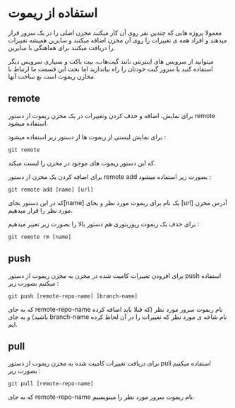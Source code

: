 استفاده از ریموت
=====

معمولا پروژه هایی که چندین نفر روی آن کار میکنند مخزن اصلی را در یک سرور قرار میدهند و افراد همه ی تغییرات را روی آن مخزن اضافه میکنند و سایرین همیشه تغییرات را دریافت میکنند برای هماهنگی با سایرین.

میتوانید از سرویس های اینترنتی نانند گیت‌هاب، بیت باکت و بسیاری سرویس دیگر استفاده کنید یا سرور گیت خودتان را راه بیاندازید اما بحث این قسمت ما ارتباط با مخازن ریموت است نع ساخت آنها.

remote
-----

برای نمایش، اضافه و حذف کردن وتغییرات در یک مخزن ریموت از دستور remote استفاده میشود.

برای نمایش لیستی از ریموت ها از دستور زیر استفاده میشود :
```
git remote
```
که این دستور ریموت های موجود در مخزن را لیست میکند.

برای اضافه کردن یک مخزن از دستور remote add بصورت زیر استفاده میشود :
```
git remote add [name] [url]
```
که در این دستور بجای[name] یک نام برای ریموت مورد نظر و بجای  [url] آدرس مخزن مورد نظر را قرار میدهیم.

برای حذف یک ریموت رپوزیتوری هم دستور بالا را بصورت زیر تغییر میدهیم :
```
git remote rm [name] 
```

push
-----
برای افزودن تغییرات کامیت شده در مخزن به مخزن ریموت از دستور push استفاده میکنیم بصورت زیر :
```
git push [remote-repo-name] [branch-name]
```
که به جای remote-repo-name نام ریموت سرور مورد نظر (که قبلا باید اضافه کرده باشید) و به جای branch-name نام شاخه ی مورد نظر که تغییرات را در آن لحاظ کرده ایم.

pull
----
برای دریافت تغییرات کامیت شده به مخزن ریموت از دستور pull استفاده میکنیم بصورت زیر :
```
git pull [remote-repo-name] 
```
که به جای remote-repo-name نام ریموت سرور مورد نظر را مینویسیم.
